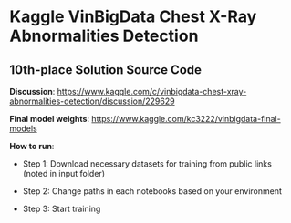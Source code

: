 # Kaggle VinBigData Chest X-Ray Abnormalities Detection
## 10th-place Solution Source Code

**Discussion**: https://www.kaggle.com/c/vinbigdata-chest-xray-abnormalities-detection/discussion/229629

**Final model weights**: https://www.kaggle.com/kc3222/vinbigdata-final-models

**How to run**:

* Step 1: Download necessary datasets for training from public links (noted in input folder)

* Step 2: Change paths in each notebooks based on your environment

* Step 3: Start training
